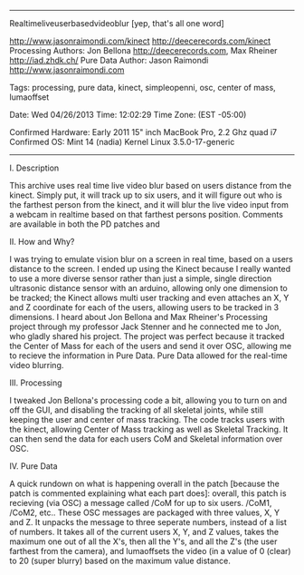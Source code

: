 ****************************************************************************
Realtimeliveuserbasedvideoblur [yep, that's all one word]

http://www.jasonraimondi.com/kinect
http://deecerecords.com/kinect
Processing Authors: Jon Bellona <http://deecerecords.com>, Max Rheiner <http://iad.zhdk.ch/>
Pure Data Author: Jason Raimondi <http://www.jasonraimondi.com>

Tags: processing, pure data, kinect, simpleopenni, osc, center of mass, lumaoffset

Date: Wed 04/26/2013
Time: 12:02:29
Time Zone: (EST -05:00)

Confirmed Hardware: Early 2011 15" inch MacBook Pro, 2.2 Ghz quad i7
Confirmed OS: Mint 14 (nadia) Kernel Linux 3.5.0-17-generic 

****************************************************************************



I. Description

This archive uses real time live video blur based on users distance from the kinect. Simply put, it will track up to six users, and it will figure out who is the farthest person from the kinect, and it will blur the live video input from a webcam in realtime based on that farthest persons position. Comments are available in both the PD patches and 

II. How and Why?

I was trying to emulate vision blur on a screen in real time, based on a users distance to the screen. I ended up using the Kinect because I really wanted to use a more diverse sensor rather than just a simple, single direction ultrasonic distance sensor with an arduino, allowing only one dimension to be tracked; the Kinect allows multi user tracking and even attaches an X, Y and Z coordinate for each of the users, allowing users to be tracked in 3 dimensions. I heard about Jon Bellona and Max Rheiner's Processing project through my professor Jack Stenner and he connected me to Jon, who gladly shared his project. The project was perfect because it tracked the Center of Mass for each of the users and send it over OSC, allowing me to recieve the information in Pure Data. Pure Data allowed for the real-time video blurring. 

III. Processing

I tweaked Jon Bellona's processing code a bit, allowing you to turn on and off the GUI, and disabling the tracking of all skeletal joints, while still keeping the user and center of mass tracking. The code tracks users with the kinect, allowing Center of Mass tracking as well as Skeletal Tracking. It can then send the data for each users CoM and Skeletal information over OSC.

IV. Pure Data

A quick rundown on what is happening overall in the patch [because the patch is commented explaining what each part does]: overall, this patch is recieving (via OSC) a message called /CoM for up to six users. /CoM1, /CoM2, etc.. These OSC messages are packaged with three values, X, Y and Z. It unpacks the message to three seperate numbers, instead of a list of numbers. It takes all of the current users X, Y, and Z values, takes the maximum one out of all the X's, then all the Y's, and all the Z's (the user farthest from the camera), and lumaoffsets the video (in a value of 0 (clear) to 20 (super blurry) based on the maximum value distance. 






